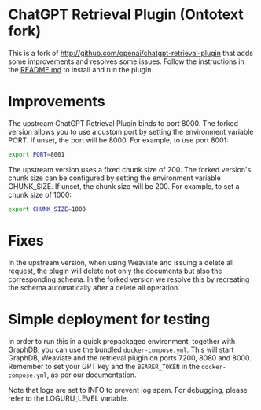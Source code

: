 # ChatGPT Retrieval Plugin (Ontotext fork)

This is a fork of http://github.com/openai/chatgpt-retrieval-plugin that adds some improvements and resolves
some issues. Follow the instructions in the [README.md](README.md) to install and run the plugin.

# Improvements

The upstream ChatGPT Retrieval Plugin binds to port 8000. The forked version allows you to use a custom port
by setting the environment variable PORT. If unset, the port will be 8000. For example, to use port 8001:

```bash
export PORT=8001
```

The upstream version uses a fixed chunk size of 200. The forked version's chunk size can be configured
by setting the environment variable CHUNK_SIZE. If unset, the chunk size will be 200. For example,
to set a chunk size of 1000:

```bash
export CHUNK_SIZE=1000
```

# Fixes

In the upstream version, when using Weaviate and issuing a delete all request, the plugin will delete not only
the documents but also the corresponding schema. In the forked version we resolve this by recreating the schema
automatically after a delete all operation.

# Simple deployment for testing

In order to run this in a quick prepackaged environment, together with GraphDB, you can use the bundled
`docker-compose.yml`. This will start GraphDB, Weaviate and the retrieval plugin on ports 7200, 8080 and 8000.
Remember to set your GPT key and the `BEARER_TOKEN` in the `docker-compose.yml`, as per our documentation.

Note that logs are set to INFO to prevent log spam. For debugging, please refer to the LOGURU_LEVEL variable.
